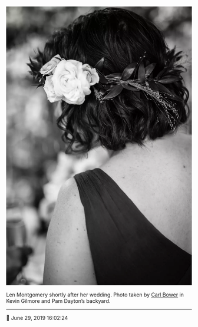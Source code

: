 ![Len Montgomery shortly after her wedding](assets/638e8eae52d68a5ae5f835008f71edd9.webp)

Len Montgomery shortly after her wedding. Photo taken by [Carl Bower](http://carlbowerphotos.com/) in Kevin Gilmore and Pam Dayton’s backyard.

- - - -

<span aria-hidden="true">📅</span> June 29, 2019 16:02:24

